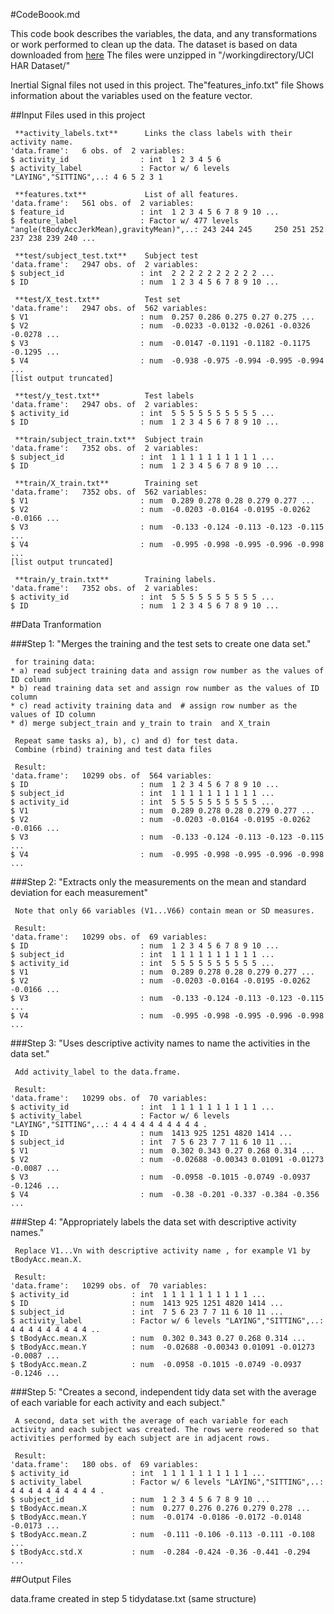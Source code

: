 #CodeBoook.md  

This code book describes the variables, the data, and any transformations or work performed to clean up the data.
The dataset is based on data downloaded from [here](https://d396qusza40orc.cloudfront.net/getdata%2Fprojectfiles%2FUCI%20HAR%20Dataset.zip)
The files were unzipped in "/workingdirectory/UCI HAR Dataset/"
 
Inertial Signal files not used in this project.
The"features_info.txt" file Shows information about the variables used on the feature vector.                  

##Input Files used in this project  

     **activity_labels.txt**      Links the class labels with their activity name.  
    'data.frame':	6 obs. of  2 variables:  
    $ activity_id                : int  1 2 3 4 5 6  
    $ activity_label             : Factor w/ 6 levels "LAYING","SITTING",..: 4 6 5 2 3 1  
   
     **features.txt**             List of all features.  
    'data.frame':	561 obs. of  2 variables:  
    $ feature_id                 : int  1 2 3 4 5 6 7 8 9 10 ...  
    $ feature_label              : Factor w/ 477 levels "angle(tBodyAccJerkMean),gravityMean)",..: 243 244 245     250 251 252 237 238 239 240 ...  
   
     **test/subject_test.txt**    Subject test  
    'data.frame':	2947 obs. of  2 variables:  
    $ subject_id                 : int  2 2 2 2 2 2 2 2 2 2 ...  
    $ ID                         : num  1 2 3 4 5 6 7 8 9 10 ...  
   
     **test/X_test.txt**          Test set 
    'data.frame':	2947 obs. of  562 variables:  
    $ V1                         : num  0.257 0.286 0.275 0.27 0.275 ...  
    $ V2                         : num  -0.0233 -0.0132 -0.0261 -0.0326 -0.0278 ...  
    $ V3                         : num  -0.0147 -0.1191 -0.1182 -0.1175 -0.1295 ...  
    $ V4                         : num  -0.938 -0.975 -0.994 -0.995 -0.994 ...  
    [list output truncated] 
   
     **test/y_test.txt**          Test labels  
    'data.frame':	2947 obs. of  2 variables:  
    $ activity_id                : int  5 5 5 5 5 5 5 5 5 5 ...  
    $ ID                         : num  1 2 3 4 5 6 7 8 9 10 ...   
   
     **train/subject_train.txt**  Subject train  
    'data.frame':	7352 obs. of  2 variables:  
    $ subject_id                 : int  1 1 1 1 1 1 1 1 1 1 ...  
    $ ID                         : num  1 2 3 4 5 6 7 8 9 10 ...  
   
     **train/X_train.txt**        Training set  
    'data.frame':	7352 obs. of  562 variables:  
    $ V1                         : num  0.289 0.278 0.28 0.279 0.277 ...  
    $ V2                         : num  -0.0203 -0.0164 -0.0195 -0.0262 -0.0166 ...  
    $ V3                         : num  -0.133 -0.124 -0.113 -0.123 -0.115 ...  
    $ V4                         : num  -0.995 -0.998 -0.995 -0.996 -0.998 ...  
    [list output truncated] 
   
     **train/y_train.txt**        Training labels.  
    'data.frame':	7352 obs. of  2 variables:  
    $ activity_id                : int  5 5 5 5 5 5 5 5 5 5 ...  
    $ ID                         : num  1 2 3 4 5 6 7 8 9 10 ...  

##Data Tranformation

###Step 1: "Merges the training and the test sets to create one data set."  

     for training data:  
    * a) read subject training data and assign row number as the values of ID column 
    * b) read training data set and assign row number as the values of ID column 
    * c) read activity training data and  # assign row number as the values of ID column   
    * d) merge subject_train and y_train to train  and X_train                       	 	

     Repeat same tasks a), b), c) and d) for test data.   
     Combine (rbind) training and test data files  
   
     Result:   
    'data.frame':	10299 obs. of  564 variables:  
    $ ID                         : num  1 2 3 4 5 6 7 8 9 10 ...   
    $ subject_id                 : int  1 1 1 1 1 1 1 1 1 1 ...  
    $ activity_id                : int  5 5 5 5 5 5 5 5 5 5 ...  
    $ V1                         : num  0.289 0.278 0.28 0.279 0.277 ...  
    $ V2                         : num  -0.0203 -0.0164 -0.0195 -0.0262 -0.0166 ...  
    $ V3                         : num  -0.133 -0.124 -0.113 -0.123 -0.115 ...  
    $ V4                         : num  -0.995 -0.998 -0.995 -0.996 -0.998 ...  

###Step 2: "Extracts only the measurements on the mean and standard deviation for each measurement"   
   
     Note that only 66 variables (V1...V66) contain mean or SD measures.   

     Result:  
    'data.frame':	10299 obs. of  69 variables:  
    $ ID                         : num  1 2 3 4 5 6 7 8 9 10 ...  
    $ subject_id                 : int  1 1 1 1 1 1 1 1 1 1 ...  
    $ activity_id                : int  5 5 5 5 5 5 5 5 5 5 ...  
    $ V1                         : num  0.289 0.278 0.28 0.279 0.277 ...  
    $ V2                         : num  -0.0203 -0.0164 -0.0195 -0.0262 -0.0166 ...  
    $ V3                         : num  -0.133 -0.124 -0.113 -0.123 -0.115 ...   
    $ V4                         : num  -0.995 -0.998 -0.995 -0.996 -0.998 ...  

###Step 3: "Uses descriptive activity names to name the activities in the data set."  

     Add activity_label to the data.frame.     
    
     Result:  
    'data.frame':	10299 obs. of  70 variables:  
    $ activity_id                : int  1 1 1 1 1 1 1 1 1 1 ...  
    $ activity_label             : Factor w/ 6 levels "LAYING","SITTING",..: 4 4 4 4 4 4 4 4 4 4 .  
    $ ID                         : num  1413 925 1251 4820 1414 ...  
    $ subject_id                 : int  7 5 6 23 7 7 11 6 10 11 ...  
    $ V1                         : num  0.302 0.343 0.27 0.268 0.314 ...  
    $ V2                         : num  -0.02688 -0.00343 0.01091 -0.01273 -0.0087 ...  
    $ V3                         : num  -0.0958 -0.1015 -0.0749 -0.0937 -0.1246 ...  
    $ V4                         : num  -0.38 -0.201 -0.337 -0.384 -0.356 ...  


###Step 4: "Appropriately labels the data set with descriptive activity names."  

     Replace V1...Vn with descriptive activity name , for example V1 by tBodyAcc.mean.X.   
     
     Result:  
    'data.frame':	10299 obs. of  70 variables:  
    $ activity_id              : int  1 1 1 1 1 1 1 1 1 1 ...   
    $ ID                       : num  1413 925 1251 4820 1414 ...  
    $ subject_id               : int  7 5 6 23 7 7 11 6 10 11 ...  
    $ activity_label           : Factor w/ 6 levels "LAYING","SITTING",..: 4 4 4 4 4 4 4 4 4 .. 
    $ tBodyAcc.mean.X          : num  0.302 0.343 0.27 0.268 0.314 ...  
    $ tBodyAcc.mean.Y          : num  -0.02688 -0.00343 0.01091 -0.01273 -0.0087 ...  
    $ tBodyAcc.mean.Z          : num  -0.0958 -0.1015 -0.0749 -0.0937 -0.1246 ...  
  
###Step 5: "Creates a second, independent tidy data set with the average of each variable for each activity and each subject."  

     A second, data set with the average of each variable for each activity and each subject was created. The rows were reodered so that activities performed by each subject are in adjacent rows.

     Result:  
    'data.frame':	180 obs. of  69 variables:  
    $ activity_id              : int  1 1 1 1 1 1 1 1 1 1 ...
    $ activity_label           : Factor w/ 6 levels "LAYING","SITTING",..: 4 4 4 4 4 4 4 4 4 4 .  
    $ subject_id               : num  1 2 3 4 5 6 7 8 9 10 ...  
    $ tBodyAcc.mean.X          : num  0.277 0.276 0.276 0.279 0.278 ...  
    $ tBodyAcc.mean.Y          : num  -0.0174 -0.0186 -0.0172 -0.0148 -0.0173 ...  
    $ tBodyAcc.mean.Z          : num  -0.111 -0.106 -0.113 -0.111 -0.108 ...  
    $ tBodyAcc.std.X           : num  -0.284 -0.424 -0.36 -0.441 -0.294 ...  

##Output Files

  data.frame created in step 5 tidydatase.txt (same structure)  